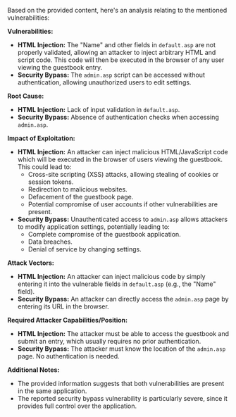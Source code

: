 Based on the provided content, here's an analysis relating to the mentioned vulnerabilities:

**Vulnerabilities:**

*   **HTML Injection:** The "Name" and other fields in `default.asp` are not properly validated, allowing an attacker to inject arbitrary HTML and script code. This code will then be executed in the browser of any user viewing the guestbook entry.
*   **Security Bypass:** The `admin.asp` script can be accessed without authentication, allowing unauthorized users to edit settings.

**Root Cause:**

*   **HTML Injection:** Lack of input validation in `default.asp`.
*   **Security Bypass:** Absence of authentication checks when accessing `admin.asp`.

**Impact of Exploitation:**

*   **HTML Injection:** An attacker can inject malicious HTML/JavaScript code which will be executed in the browser of users viewing the guestbook. This could lead to:
    *   Cross-site scripting (XSS) attacks, allowing stealing of cookies or session tokens.
    *   Redirection to malicious websites.
    *   Defacement of the guestbook page.
    *   Potential compromise of user accounts if other vulnerabilities are present.
*   **Security Bypass:** Unauthenticated access to `admin.asp` allows attackers to modify application settings, potentially leading to:
    *   Complete compromise of the guestbook application.
    *   Data breaches.
    *   Denial of service by changing settings.

**Attack Vectors:**

*   **HTML Injection:** An attacker can inject malicious code by simply entering it into the vulnerable fields in `default.asp` (e.g., the "Name" field).
*   **Security Bypass:** An attacker can directly access the `admin.asp` page by entering its URL in the browser.

**Required Attacker Capabilities/Position:**

*   **HTML Injection:** The attacker must be able to access the guestbook and submit an entry, which usually requires no prior authentication.
*   **Security Bypass:** The attacker must know the location of the `admin.asp` page. No authentication is needed.

**Additional Notes:**

* The provided information suggests that both vulnerabilities are present in the same application.
* The reported security bypass vulnerability is particularly severe, since it provides full control over the application.
